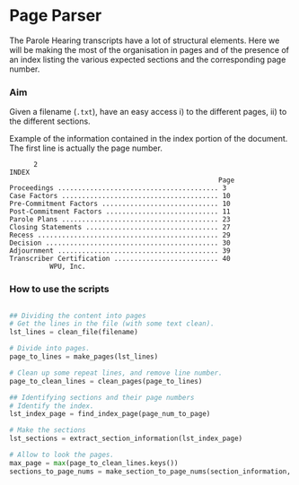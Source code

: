 # Page Parser

The Parole Hearing transcripts have a lot of structural elements. Here we will be making the most of the organisation in pages and of the presence of an index listing the various expected sections and the corresponding page number.

### Aim
Given a filename (`.txt`), have an easy access i) to the different pages, ii) to the different sections.

Example of the information contained in the index portion of the document. The first line is actually the page number.

```
￼￼￼￼￼￼2
INDEX
                                                    Page 
Proceedings ........................................ 3
Case Factors ....................................... 10
Pre-Commitment Factors ............................. 10
Post-Commitment Factors ............................ 11
Parole Plans ....................................... 23
Closing Statements ................................. 27
Recess ............................................. 29
Decision ........................................... 30
Adjournment ........................................ 39
Transcriber Certification .......................... 40
￼￼￼￼￼￼￼￼￼￼WPU, Inc.
```

### How to use the scripts

```python

## Dividing the content into pages
# Get the lines in the file (with some text clean).
lst_lines = clean_file(filename)

# Divide into pages.
page_to_lines = make_pages(lst_lines)

# Clean up some repeat lines, and remove line number.
page_to_clean_lines = clean_pages(page_to_lines)

## Identifying sections and their page numbers
# Identify the index.
lst_index_page = find_index_page(page_num_to_page)

# Make the sections
lst_sections = extract_section_information(lst_index_page)

# Allow to look the pages.
max_page = max(page_to_clean_lines.keys())
sections_to_page_nums = make_section_to_page_nums(section_information, max_page)
```
